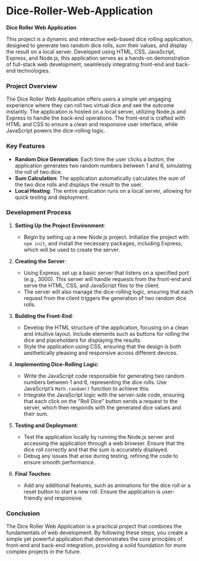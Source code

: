 # Dice-Roller-Web-Application

**Dice Roller Web Application**

This project is a dynamic and interactive web-based dice rolling application, designed to generate two random dice rolls, sum their values, and display the result on a local server. Developed using HTML, CSS, JavaScript, Express, and Node.js, this application serves as a hands-on demonstration of full-stack web development, seamlessly integrating front-end and back-end technologies.

### Project Overview

The Dice Roller Web Application offers users a simple yet engaging experience where they can roll two virtual dice and see the outcome instantly. The application is hosted on a local server, utilizing Node.js and Express to handle the back-end operations. The front-end is crafted with HTML and CSS to ensure a clean and responsive user interface, while JavaScript powers the dice-rolling logic.

### Key Features

- **Random Dice Generation**: Each time the user clicks a button, the application generates two random numbers between 1 and 6, simulating the roll of two dice.
- **Sum Calculation**: The application automatically calculates the sum of the two dice rolls and displays the result to the user.
- **Local Hosting**: The entire application runs on a local server, allowing for quick testing and deployment.

### Development Process

1. **Setting Up the Project Environment**:
   - Begin by setting up a new Node.js project. Initialize the project with `npm init`, and install the necessary packages, including Express, which will be used to create the server.

2. **Creating the Server**:
   - Using Express, set up a basic server that listens on a specified port (e.g., 3000). This server will handle requests from the front-end and serve the HTML, CSS, and JavaScript files to the client.
   - The server will also manage the dice-rolling logic, ensuring that each request from the client triggers the generation of two random dice rolls.

3. **Building the Front-End**:
   - Develop the HTML structure of the application, focusing on a clean and intuitive layout. Include elements such as buttons for rolling the dice and placeholders for displaying the results.
   - Style the application using CSS, ensuring that the design is both aesthetically pleasing and responsive across different devices.

4. **Implementing Dice-Rolling Logic**:
   - Write the JavaScript code responsible for generating two random numbers between 1 and 6, representing the dice rolls. Use JavaScript’s `Math.random()` function to achieve this.
   - Integrate the JavaScript logic with the server-side code, ensuring that each click on the "Roll Dice" button sends a request to the server, which then responds with the generated dice values and their sum.

5. **Testing and Deployment**:
   - Test the application locally by running the Node.js server and accessing the application through a web browser. Ensure that the dice roll correctly and that the sum is accurately displayed.
   - Debug any issues that arise during testing, refining the code to ensure smooth performance.

6. **Final Touches**:
   - Add any additional features, such as animations for the dice roll or a reset button to start a new roll. Ensure the application is user-friendly and responsive.

### Conclusion

The Dice Roller Web Application is a practical project that combines the fundamentals of web development. By following these steps, you create a simple yet powerful application that demonstrates the core principles of front-end and back-end integration, providing a solid foundation for more complex projects in the future.
